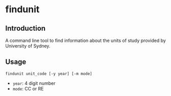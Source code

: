 # findunit

## Introduction

A command line tool to find information about the units of study provided by University of Sydney.

## Usage

`findunit unit_code [-y year] [-m mode]`

- `year`: 4 digit number
- `mode`: CC or RE
